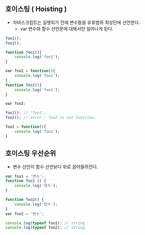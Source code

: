 ## 호이스팅 ( Hoisting )

- 자바스크립트는 실행되기 전에 변수들을 유효범위 최상단에 선언한다.
  - var 변수와 함수 선언문에 대해서만 일어나게 된다.

```jsx
foo1();
foo2();

function foo1(){
	console.log('foo1');
}

var foo2 = function(){
	console.log('foo2');
}
function foo1(){
	console.log('foo1');
}

var foo2;

foo1(); // 'foo1';
foo2(); // error : foo2 is not function;

foo2 = function(){
	console.log('foo2');
}
```





## 호이스팅 우선순위

- 변수 선언이 함수 선언보다 위로 끌어올려진다.

```jsx
var foo1 = '변수';
function foo1 () {
    console.log('함수');
}

function foo2() {
    console.log('함수');
}
var foo2 = '변수';

console.log(typeof foo1); // string
console.log(typeof foo2); // string
```